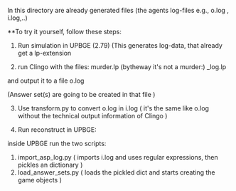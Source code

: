 In this directory are already generated files (the agents log-files e.g., o.log , i.log,..)


**To try it yourself, follow these steps:

1) Run simulation in UPBGE (2.79)
(This generates log-data, that already get a lp-extension

2) run Clingo with the files:
  murder.lp (bytheway it's not a murder:)
  <agents>_log.lp
  
  and output it to a file o.log
  
  (Answer set(s) are going to be created in that file )

3) Use transform.py to convert o.log in i.log 
   ( it's the same like o.log without the technical output information of Clingo )
  
4) Run reconstruct in UPBGE:
   
  inside UPBGE run the two scripts:
  1) import_asp_log.py 
      ( imports i.log and uses regular expressions, then pickles an dictionary )
  2) load_answer_sets.py
      ( loads the pickled dict and starts creating the game objects )
  
  
  
  
  
